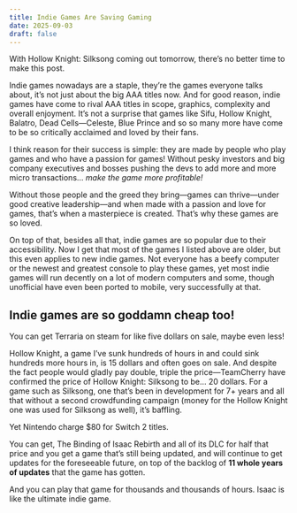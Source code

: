 ```yaml
---
title: Indie Games Are Saving Gaming
date: 2025-09-03
draft: false
---
```


With Hollow Knight: Silksong coming out tomorrow, there’s no better time to make this post.

Indie games nowadays are a staple, they’re the games everyone talks about, it’s not just about the big AAA titles now. And for good reason, indie games have come to rival AAA titles in scope, graphics, complexity and overall enjoyment. It’s not a surprise that games like Sifu, Hollow Knight, Balatro, Dead Cells—Celeste, Blue Prince and so so many more have come to be so critically acclaimed and loved by their fans.

I think reason for their success is simple: they are made by people who play games and who have a passion for games! Without pesky investors and big company executives and bosses pushing the devs to add more and more micro transactions… *make the game more profitable!*

Without those people and the greed they bring—games can thrive—under good creative leadership—and when made with a passion and love for games, that’s when a masterpiece is created. That’s why these games are so loved.

On top of that, besides all that, indie games are so popular due to their accessibility. Now I get that most of the games I listed above are older, but this even applies to new indie games. Not everyone has a beefy computer or the newest and greatest console to play these games, yet most indie games will run decently on a lot of modern computers and some, though unofficial have even been ported to mobile, very successfully at that.

## Indie games are so goddamn cheap too! 

You can get Terraria on steam for like five dollars on sale, maybe even less! 

Hollow Knight, a game I’ve sunk hundreds of hours in and could sink hundreds more hours in, is 15 dollars and often goes on sale. And despite the fact people would gladly pay double, triple the price—TeamCherry have confirmed the price of Hollow Knight: Silksong to be… 20 dollars. For a game such as Silksong, one that’s been in development for 7+ years and all that without a second crowdfunding campaign (money for the Hollow Knight one was used for Silksong as well), it’s baffling.

Yet Nintendo charge $80 for Switch 2 titles.

You can get, The Binding of Isaac Rebirth and all of its DLC for half that price and you get a game that’s still being updated, and will continue to get updates for the foreseeable future, on top of the backlog of **11 whole years of updates** that the game has gotten. 

And you can play that game for thousands and thousands of hours. Isaac is like the ultimate indie game.
